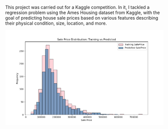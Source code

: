 This project was carried out for a Kaggle competition. In it, I tackled a regression problem using the Ames Housing dataset from Kaggle, 
with the goal of predicting house sale prices based on various features describing their physical condition, size, location, and more.



![00222](https://github.com/Ilknur-Gezer/HousePricePrediction/blob/main/actualandpredicted_saleprice_hist.png)
